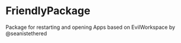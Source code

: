# FriendlyPackage
Package for restarting and opening Apps based on EvilWorkspace by @seanistethered
